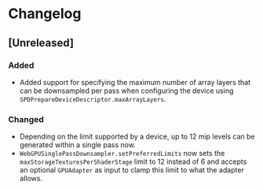 # Changelog

## [Unreleased]

### Added

 - Added support for specifying the maximum number of array layers that can be downsampled per pass when configuring the device using `SPDPrepareDeviceDescriptor.maxArrayLayers`.

 ### Changed

 - Depending on the limit supported by a device, up to 12 mip levels can be generated within a single pass now.
 - `WebGPUSinglePassDownsampler.setPreferredLimits` now sets the `maxStorageTexturesPerShaderStage` limit to 12 instead of 6 and accepts an optional `GPUAdapter` as input to clamp this limit to what the adapter allows.
